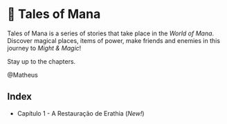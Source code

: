 # 📖 Tales of Mana

Tales of Mana is a series of stories that take place in the _World of Mana_.
Discover magical places, items of power, make friends and enemies in this journey to _Might & Magic_!

Stay up to the chapters.

@Matheus

## Index

- Capítulo 1 - A Restauração de Erathia (_New!_) 
